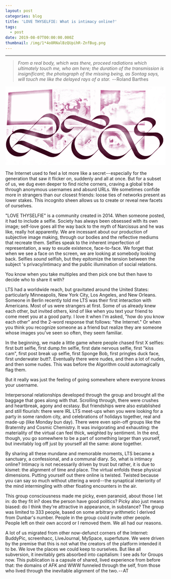 ```yaml
---
layout: post
categories: blog
title: 'LOVE THYSELFIE: What is intimacy online?'
tags:
  - post
date: 2019-08-07T00:00:00.000Z
thumbnail: /img/1*4o8RNalBzQUpihR-ZnfBug.png
---
```

- - -

> _From a real body, which was there, proceed radiations which ultimately
> touch me, who am here; the duration of the transmission is insignificant; the
> photograph of the missing being, as Sontag says, will touch me like the
> delayed rays of a star._  -- Roland Barthes

![](/img/1*4o8RNalBzQUpihR-ZnfBug.png)

The Internet used to feel a lot more like a secret -- especially for the
generation that saw it flicker on, suddenly and all at once. But for a subset
of us, we dug even deeper to find niche corners, craving a global tribe
through anonymous usernames and absurd URLs. We sometimes confide more in
strangers than our closest friends: loose ties of networks present as lower
stakes. This incognito sheen allows us to create or reveal new facets of
ourselves.

"LOVE THYSELFIE" is a community created in 2014. When someone posted, it had
to include a selfie. Society has always been obsessed with its own image;
self-love goes all the way back to the myth of Narcissus and he was like,
really hot apparently. We are incessant about our production of subjective
image making, through our bodies and the reflective mediums that recreate
them. Selfies speak to the inherent imperfection of representation, a way to
exude existence, face-to-face. We forget that when we see a face on the
screen, we are looking at somebody looking back. Selfies _sound_ selfish, but
they epitomize the tension between the subject 's privacy/intimacy and the
public illumination of social relations.

You know when you take multiples and then pick one but then have to decide who
to share it with?

LTS had a worldwide reach, but gravitated around the United States:
particularly Minneapolis, New York City, Los Angeles, and New Orleans. Someone
in Berlin recently told me LTS was their first interaction with Americans.
Most of us were strangers at first. Some of us already knew each other, but
invited others, kind of like when you text your friend to come meet you at a
good party. I love it when I'm asked, "how do you know each other" and the
2-word response that follows: "the Internet." Or when you think you recognize
someone as a friend but realize they are someone whose images you've seen so
often, they seem familiar.

In the beginning, we made a little game where people chased first X selfies:
first butt selfie, first dump.fm selfie, first date nervous selfie, first
"kiss cam", first post break up selfie, first Sponge Bob, first pringles duck
face, first underwater butt?. Eventually there were nudes, and then a lot of
nudes, and then some nudes. This was before the Algorithm could automagically
flag them.

But it really was just the feeling of going somewhere where everyone knows
your username.

Interpersonal relationships developed through the group and brought all the
baggage that goes along with that. Scrolling through, there were crushes and
heartbreak, agony and ecstasy. But friendships were also established and still
flourish: there were IRL LTS meet-ups when you were looking for a party in
some random city, and celebrations of holidays together, real and made-up
(like Monday bun day). There were even spin-off groups like the Braternity and
Cosmic Chemistry. It was invigorating and exhausting: the materiality of the
virtual can feel thick, weighted by sentiment. In the end, though, you go
somewhere to be a part of something larger than yourself, but inevitably log
off just by yourself all the same: alone together.

By sharing all these mundane and memorable moments, LTS became a sanctuary, a
confessional, and a communal diary. So, what is intimacy online? Intimacy is
not necessarily driven by trust but rather, it is due to kismet: the alignment
of time and place. The virtual enfolds these physical dimensions. Putting
yourself out there online is twisted. Twisted because you can say so much
without uttering a word -- the synaptical interiority of the mind
intermingling with other floating encounters in the air.

This group consciousness made me picky, even paranoid, about those I let in:
do they fit in? does the person have good politics? Picky also just means
biased: do I think they're attractive in appearance, in substance? The group
was limited to 333 people, based on some arbitrary arithmetic I derived from
Dunbar's number. People in the group could invite other people. People left on
their own accord or I removed them. We all had our reasons.

A lot of us migrated from other now-defunct corners of the Internet: BuddyPic,
screenhacc, LiveJournal, MySpace, superfuture. We were driven by the premise
that this is not what the creators of the platform intended it to be. We love
the places we could keep to ourselves. But like all subversion, it inevitably
gets absorbed into capitalism: I see ads for Groups now. This publication is a
capsule of shared, lived experience from before that: the domains of AFK and
WWW funneled through the self, from those who lived through the inevitable
alignment of the two. -- AT
